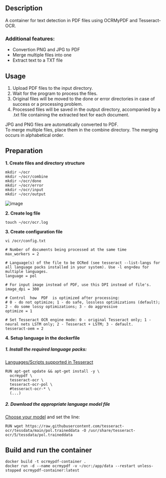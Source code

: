 ## Description
A container for text detection in PDF files using OCRMyPDF and Tesseract-OCR.

### Additional features:
- Convertion PNG and JPG to PDF
- Merge multiple files into one
- Extract text to a TXT file

## Usage
1. Upload PDF files to the input directory.
2. Wait for the program to process the files.
3. Original files will be moved to the done or error directories in case of success or a processing problem.
4. Processed files will be saved in the output directory, accompanied by a .txt file containing the extracted text for each document.

JPG and PNG files are automatically converted to PDF.  
To merge multiple files, place them in the combine directory. The merging occurs in alphabetical order.

## Preparation
**1. Create files and directory structure**
```
mkdir ~/ocr
mkdir ~/ocr/combine
mkdir ~/ocr/done
mkdir ~/ocr/error
mkdir ~/ocr/input
mkdir ~/ocr/output
```
![image](https://github.com/user-attachments/assets/39f4f18f-c6b9-417c-b0a8-b62eb642b224)

**2. Create log file**
```
touch ~/ocr/ocr.log
```
**3. Create configuration file**
```
vi /ocr/config.txt
```
```
# Number of documents being processed at the same time
max_workers = 2

# Language(s) of the file to be OCRed (see tesseract --list-langs for all language packs installed in your system). Use -l eng+deu for multiple languages.
language = pol

# For input image instead of PDF, use this DPI instead of file's.
image_dpi = 300

# Control  how  PDF  is optimized after processing:
# 0 - do not optimize; 1 - do safe, lossless optimizations (default); 2 - do some lossy optimizations; 3 - do aggressive
optimize = 1

# Set Tesseract OCR engine mode: 0 - original Tesseract only; 1 - neural nets LSTM only; 2 - Tesseract + LSTM; 3 - default.
tesseract-oem = 2
```

**4. Setup language in the dockerfile**

##### 1. Install the required language packs:
[Languages/Scripts supported in Tesseract](https://tesseract-ocr.github.io/tessdoc/Data-Files-in-different-versions.html)
```
RUN apt-get update && apt-get install -y \
  ocrmypdf \
  tesseract-ocr \
  tesseract-ocr-pol \
  #tesseract-ocr-* \
  (...)
```
##### 2. Download the appropriate language model file
[Choose your model](https://github.com/tesseract-ocr) and set the line:
```
RUN wget https://raw.githubusercontent.com/tesseract-ocr/tessdata/main/pol.traineddata -O /usr/share/tesseract-ocr/5/tessdata/pol.traineddata
```

## Build and run the container
```
docker build -t ocrmypdf-container .
docker run -d --name ocrmypdf -v ~/ocr:/app/data --restart unless-stopped ocrmypdf-container:latest
```
